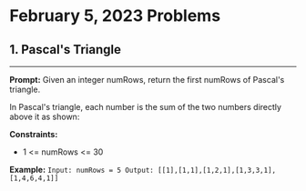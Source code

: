 # February 5, 2023  Problems

## 1. Pascal's Triangle

---
**Prompt:** Given an integer numRows, return the first numRows of Pascal's triangle.

In Pascal's triangle, each number is the sum of the two numbers directly above it as shown:

**Constraints:**
- 1 <= numRows <= 30

**Example:**
`Input: numRows = 5
Output: [[1],[1,1],[1,2,1],[1,3,3,1],[1,4,6,4,1]]`